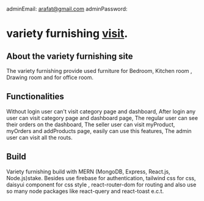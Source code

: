 adminEmail: <arafat@gmail.com>
adminPassword: <arafat123456>

# variety furnishing [visit](https://dreamy-kringle-2490c5.netlify.app/).

## About the variety furnishing site
The variety furnishing provide used furniture for Bedroom, Kitchen room , Drawing room and for office room.

## Functionalities 
Without login user can't visit category page and dashboard, After login any user can visit category page and dashboard page, The regular user can see their orders on the dashboard, The seller user can visit myProduct, myOrders and addProducts page, easily can use this features, The admin user can visit  all the routs.

## Build

Variety furnishing build with MERN (MongoDB, Express, React.js, Node.js)stake. Besides use firebase for authentication, tailwind css for css, daisyui component for css style , react-router-dom for routing and also use so many node packages like react-query and react-toast e.c.t.   

